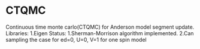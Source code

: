 # CTQMC
Continuous time monte carlo(CTQMC) for Anderson model segment update.
Libraries:
  1.Eigen
Status:
  1.Sherman-Morrison algorithm implemented. 
  2.Can sampling the case for ed=0, U=0, V=1 for one spin model
